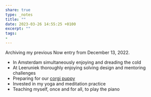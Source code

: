 ```yaml
---
share: true
type: _notes
title: ""
date: 2023-03-26 14:55:25 +0100
excerpt: ""
tags:
- 
---
```

Archiving my previous Now entry from December 13, 2022.

- In Amsterdam simultaneously enjoying and dreading the cold
- At Leeruniek thoroughly enjoying solving design and mentoring challenges
- Preparing for our [corgi puppy](https://lemonade.waleson.us)
- Invested in my yoga and meditation practice
- Teaching myself, once and for all, to play the piano